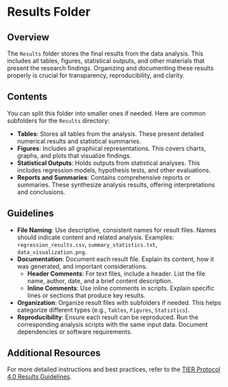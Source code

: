 # Results Folder

## Overview

The `Results` folder stores the final results from the data analysis. This includes all tables, figures, statistical outputs, and other materials that present the research findings. Organizing and documenting these results properly is crucial for transparency, reproducibility, and clarity.

## Contents

You can split this folder into smaller ones if needed. Here are common subfolders for the `Results` directory:

-   **Tables**: Stores all tables from the analysis. These present detailed numerical results and statistical summaries.
-   **Figures**: Includes all graphical representations. This covers charts, graphs, and plots that visualize findings.
-   **Statistical Outputs**: Holds outputs from statistical analyses. This includes regression models, hypothesis tests, and other evaluations.
-   **Reports and Summaries**: Contains comprehensive reports or summaries. These synthesize analysis results, offering interpretations and conclusions.

## Guidelines

-   **File Naming**: Use descriptive, consistent names for result files. Names should indicate content and related analysis. Examples: `regression_results.csv`, `summary_statistics.txt`, `data_visualization.png`.
-   **Documentation**: Document each result file. Explain its content, how it was generated, and important considerations.
    -   **Header Comments**: For text files, include a header. List the file name, author, date, and a brief content description.
    -   **Inline Comments**: Use inline comments in scripts. Explain specific lines or sections that produce key results.
-   **Organization**: Organize result files with subfolders if needed. This helps categorize different types (e.g., `Tables`, `Figures`, `Statistics`).
-   **Reproducibility**: Ensure each result can be reproduced. Run the corresponding analysis scripts with the same input data. Document dependencies or software requirements.

## Additional Resources

For more detailed instructions and best practices, refer to the [TIER Protocol 4.0 Results Guidelines](https://www.projecttier.org/tier-protocol/protocol-4-0/root/output/results/).
